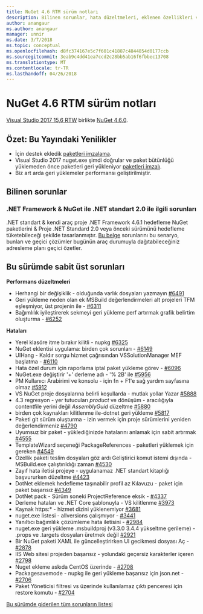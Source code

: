 ```yaml
---
title: NuGet 4.6 RTM sürüm notları
description: Bilinen sorunlar, hata düzeltmeleri, eklenen özellikleri ve dcr NuGet 4.6.0 dahil etmek için sürüm notları.
author: anangaur
ms.author: anangaur
manager: unnir
ms.date: 3/7/2018
ms.topic: conceptual
ms.openlocfilehash: d8fc374167e5c7f601c41887c4844854d0177ccb
ms.sourcegitcommit: 3eab9c4dd41ea7ccd2c28bb5ab16f6fbbec13708
ms.translationtype: MT
ms.contentlocale: tr-TR
ms.lasthandoff: 04/26/2018
---
```

# <a name="nuget-46-rtm-release-notes"></a>NuGet 4.6 RTM sürüm notları

[Visual Studio 2017 15,6 RTW](https://www.visualstudio.com/news/releasenotes/vs2017-relnotes) birlikte [NuGet 4.6.0](https://dist.nuget.org/win-x86-commandline/v4.6.0/nuget.exe).

## <a name="summary-whats-new-in-this-release"></a>Özet: Bu Yayındaki Yenilikler
* İçin destek ekledik [paketleri imzalama](https://docs.microsoft.com/en-us/nuget/create-packages/sign-a-package).  
* Visual Studio 2017 nuget.exe şimdi doğrular ve paket bütünlüğü yüklemeden önce paketleri geri yükleniyor [paketleri imzalı](https://docs.microsoft.com/en-us/nuget/reference/signed-packages-reference).
* Biz art arda geri yüklemeler performansı geliştirilmiştir.

## <a name="known-issues"></a>Bilinen sorunlar
### <a name="issues-with-net-standard-20-with-net-framework--nuget"></a>.NET Framework & NuGet ile .NET standart 2.0 ile ilgili sorunları 

.NET standart & kendi araç proje .NET Framework 4.6.1 hedefleme NuGet paketlerini & Proje .NET Standard 2.0 veya önceki sürümünü hedefleme tüketebileceği şekilde tasarlanmıştır. [Bu belge](https://github.com/dotnet/standard/issues/481) sorunlarını bu senaryo, bunları ve geçici çözümler bugünün araç durumuyla dağıtabileceğiniz adresleme planı geçici özetler.

## <a name="top-issues-fixed-in-this-release"></a>Bu sürümde sabit üst sorunları

**Performans düzeltmeleri**
* Herhangi bir değişiklik - olduğunda varlık dosyaları yazmayın [#6491](https://github.com/NuGet/Home/issues/6491)
* Geri yükleme neden olan ek MSBuild değerlendirmeleri alt projeleri TFM eşleşmiyor, üst projenin ile - [#6311](https://github.com/NuGet/Home/issues/6311)
* Bağımlılık iyileştirerek sekmeyi geri yükleme perf artırmak grafik belirtim oluşturma - [#6252](https://github.com/NuGet/Home/issues/6252)

**Hataları**
* Yerel klasöre itme bırakır kilitli - nupkg [#6325](https://github.com/NuGet/Home/issues/6325)
* NuGet eklentisi uygulama: birden çok sorunları - [#6149](https://github.com/NuGet/Home/issues/6149)
* UIHang - Kaldır sorgu hizmet çağrısından VSSolutionManager MEF başlatma - [#6110](https://github.com/NuGet/Home/issues/6110)
* Hata özel durum için raporlama iptal paket yükleme görev - [#6096](https://github.com/NuGet/Home/issues/6096)
* NuGet.exe değiştirir '+' derleme adı - '% 2B' ile [#5956](https://github.com/NuGet/Home/issues/5956)
* PM Kullanıcı Arabirimi ve konsolu - için fn + F1'e sağ yardım sayfasına olmaz [#5912](https://github.com/NuGet/Home/issues/5912)
* VS NuGet proje dosyalarına belirli koşullarda - mutlak yollar Yazar [#5888](https://github.com/NuGet/Home/issues/5888)
* 4.3 regresyon - yer tutucuları $product$ ve dönüşüm - aracılığıyla contentfile yerini değil $AssemblyGuid$ düzeltme [#5880](https://github.com/NuGet/Home/issues/5880)
* birden çok kaynakları kilitlenme ile-dotnet geri yükleme [#5817](https://github.com/NuGet/Home/issues/5817)
* Paketi git sürüm oluşturma - izin vermek için proje sürümlerini yeniden değerlendirmeniz [#4790](https://github.com/NuGet/Home/issues/4790)
* Uyumsuz bir paket - yüklediğinizde hatalarını anlamak için sabit artırmak [#4555](https://github.com/NuGet/Home/issues/4555)
* TemplateWizard seçeneği PackageReferences - paketleri yüklemek için gereken [#4549](https://github.com/NuGet/Home/issues/4549)
* Özellik paketi teslim dosyaları göz ardı Geliştirici komut istemi dışında - MSBuild.exe çalıştırıldığı zaman [#4530](https://github.com/NuGet/Home/issues/4530)
* Zayıf hata iletisi projeye - uygulanamaz .NET standart kitaplığı başvururken düzeltme [#4423](https://github.com/NuGet/Home/issues/4423)
* DotNet eklemek hedefleme taşınabilir profil az Kılavuzu - paket için paket başarısız [#4349](https://github.com/NuGet/Home/issues/4349)
* DotNet pack - Sürüm soneki ProjectReference eksik - [#4337](https://github.com/NuGet/Home/issues/4337)
* Derleme hataları ve .NET Core şablonuyla - VS kilitlenme [#3973](https://github.com/NuGet/Home/issues/3973)
* Kaynak https:* - hizmet dizini yüklenemiyor [#3681](https://github.com/NuGet/Home/issues/3681)
* nuget.exe listesi - allversions çalışmıyor - [#3441](https://github.com/NuGet/Home/issues/3441)
* Yanıltıcı bağımlılık çözümleme hata iletisini - [#2984](https://github.com/NuGet/Home/issues/2984)
* nuget.exe geri yükleme .msbuildproj (v3.3.0 3.4.4 yükseltme gerileme) - .props ve .targets dosyaları üretmek değil [#2921](https://github.com/NuGet/Home/issues/2921)
* Bir NuGet paketi XAML ile güncelleştirirken UI gecikmesi dosyası Aç - [#2878](https://github.com/NuGet/Home/issues/2878)
* IIS Web sitesi projeden başarısız - yolundaki geçersiz karakterler içeren [#2798](https://github.com/NuGet/Home/issues/2798)
* Nuget ekleme askıda CentOS üzerinde - [#2708](https://github.com/NuGet/Home/issues/2708)
* Packagesavemode - nupkg ile geri yükleme başarısız için json.net - [#2706](https://github.com/NuGet/Home/issues/2706)
* Paket Yöneticisi filtresi vs üzerinde kullanılamaz çıktı penceresi için restore komutu - [#2704](https://github.com/NuGet/Home/issues/2704)


[Bu sürümde giderilen tüm sorunların listesi](https://github.com/NuGet/Home/issues?q=is%3Aissue+is%3Aclosed+milestone%3A%224.6")
